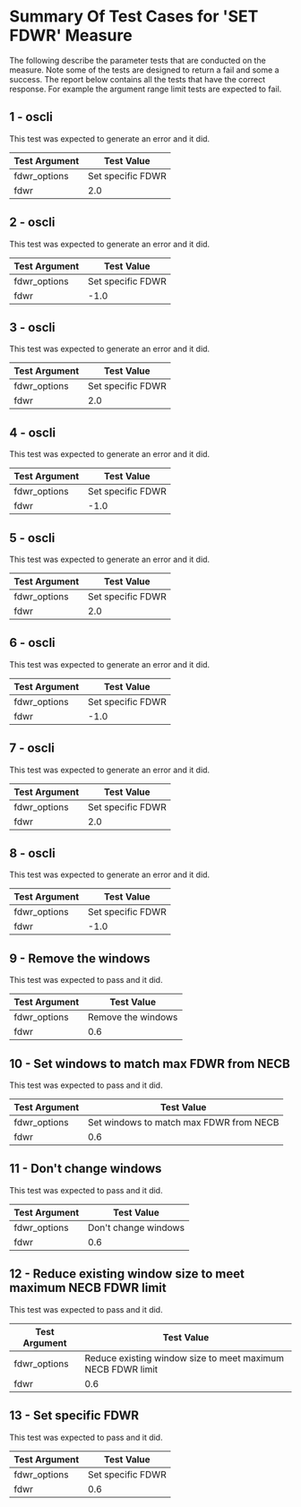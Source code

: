 # Summary Of Test Cases for 'SET FDWR' Measure
 
The following describe the parameter tests that are conducted on the measure. Note some of the 
tests are designed to return a fail and some a success. The report below contains all the tests that 
have the correct response. For example the argument range limit tests are expected to fail. 
 
## 1 - oscli
 
This test was expected to generate an error and it did.
 
| Test Argument | Test Value |
| ------------- | ---------- |
| fdwr_options |Set specific FDWR |
| fdwr |2.0 |
 
## 2 - oscli
 
This test was expected to generate an error and it did.
 
| Test Argument | Test Value |
| ------------- | ---------- |
| fdwr_options |Set specific FDWR |
| fdwr |-1.0 |
 
## 3 - oscli
 
This test was expected to generate an error and it did.
 
| Test Argument | Test Value |
| ------------- | ---------- |
| fdwr_options |Set specific FDWR |
| fdwr |2.0 |
 
## 4 - oscli
 
This test was expected to generate an error and it did.
 
| Test Argument | Test Value |
| ------------- | ---------- |
| fdwr_options |Set specific FDWR |
| fdwr |-1.0 |
 
## 5 - oscli
 
This test was expected to generate an error and it did.
 
| Test Argument | Test Value |
| ------------- | ---------- |
| fdwr_options |Set specific FDWR |
| fdwr |2.0 |
 
## 6 - oscli
 
This test was expected to generate an error and it did.
 
| Test Argument | Test Value |
| ------------- | ---------- |
| fdwr_options |Set specific FDWR |
| fdwr |-1.0 |
 
## 7 - oscli
 
This test was expected to generate an error and it did.
 
| Test Argument | Test Value |
| ------------- | ---------- |
| fdwr_options |Set specific FDWR |
| fdwr |2.0 |
 
## 8 - oscli
 
This test was expected to generate an error and it did.
 
| Test Argument | Test Value |
| ------------- | ---------- |
| fdwr_options |Set specific FDWR |
| fdwr |-1.0 |
 
## 9 - Remove the windows
 
This test was expected to pass and it did.
 
| Test Argument | Test Value |
| ------------- | ---------- |
| fdwr_options |Remove the windows |
| fdwr |0.6 |
 
## 10 - Set windows to match max FDWR from NECB
 
This test was expected to pass and it did.
 
| Test Argument | Test Value |
| ------------- | ---------- |
| fdwr_options |Set windows to match max FDWR from NECB |
| fdwr |0.6 |
 
## 11 - Don't change windows
 
This test was expected to pass and it did.
 
| Test Argument | Test Value |
| ------------- | ---------- |
| fdwr_options |Don't change windows |
| fdwr |0.6 |
 
## 12 - Reduce existing window size to meet maximum NECB FDWR limit
 
This test was expected to pass and it did.
 
| Test Argument | Test Value |
| ------------- | ---------- |
| fdwr_options |Reduce existing window size to meet maximum NECB FDWR limit |
| fdwr |0.6 |
 
## 13 - Set specific FDWR
 
This test was expected to pass and it did.
 
| Test Argument | Test Value |
| ------------- | ---------- |
| fdwr_options |Set specific FDWR |
| fdwr |0.6 |
 
